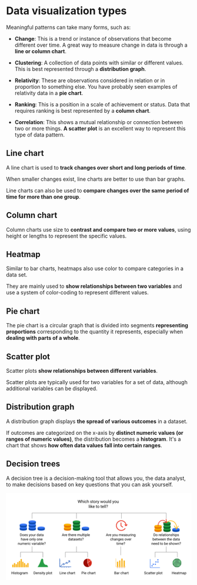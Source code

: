 # Data visualization types

Meaningful patterns can take many forms, such as:

- **Change**: This is a trend or instance of observations that become different over time. A great way to measure change in data is through a **line or column chart**.

- **Clustering**: A collection of data points with similar or different values. This is best represented through a **distribution graph**.

- **Relativity**: These are observations considered in relation or in proportion to something else. You have probably seen examples of relativity data in a **pie chart**.

- **Ranking**: This is a position in a scale of achievement or status. Data that requires ranking is best represented by a **column chart**.

- **Correlation**: This shows a mutual relationship or connection between two or more things. **A scatter plot** is an excellent way to represent this type of data pattern.

## Line chart

A line chart is used to **track changes over short and long periods of time**.

When smaller changes exist, line charts are better to use than bar graphs.

Line charts can also be used to **compare changes over the same period of time for more than one group**.

## Column chart

Column charts use size to **contrast and compare two or more values**, using height or lengths to represent the specific values.

## Heatmap

Similar to bar charts, heatmaps also use color to compare categories in a data set.

They are mainly used to **show relationships between two variables** and use a system of color-coding to represent different values.

## Pie chart

The pie chart is a circular graph that is divided into segments **representing proportions** corresponding to the quantity it represents, especially when **dealing with parts of a whole**.

## Scatter plot

Scatter plots **show relationships between different variables**.

Scatter plots are typically used for two variables for a set of data, although additional variables can be displayed.

## Distribution graph

A distribution graph displays **the spread of various outcomes** in a dataset.

If outcomes are categorized on the x-axis by **distinct numeric values (or ranges of numeric values)**, the distribution becomes a **histogram**. It's a chart that shows **how often data values fall into certain ranges**.

## Decision trees

A decision tree is a decision-making tool that allows you, the data analyst, to make decisions based on key questions that you can ask yourself.

![data-viz-decision-tree](data-viz-decision-tree.png)
